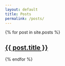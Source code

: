 ```yaml
---
layout: default
title: Posts
permalink: /posts/
---
```

{% for post in site.posts %}<article><a href="{{ post.url }}"><h2 class="title">{{ post.title }}</h2></a></article>{% endfor %}

